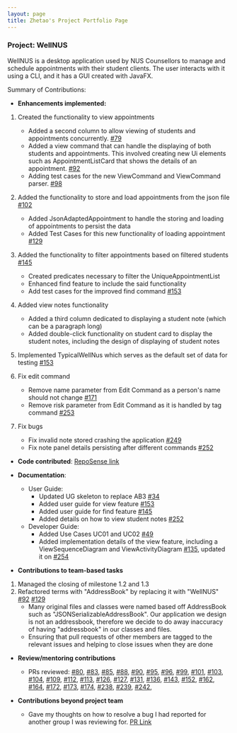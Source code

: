 ```yaml
---
layout: page
title: Zhetao's Project Portfolio Page
---
```


### Project: WellNUS

WellNUS is a desktop application used by NUS Counsellors to manage and schedule appointments with their student clients.
The user interacts with it using a CLI, and it has a GUI created with JavaFX.

Summary of Contributions:

* **Enhancements implemented:**
   
1. Created the functionality to view appointments
    * Added a second column to allow viewing of students and appointments concurrently. [#79](https://github.com/AY2324S1-CS2103T-W13-4/tp/pull/79)
    * Added a view command that can handle the displaying of both students and appointments. This involved creating new Ui elements
      such as AppointmentListCard that shows the details of an appointment. [#92](https://github.com/AY2324S1-CS2103T-W13-4/tp/pull/92)
    * Adding test cases for the new ViewCommand and ViewCommand parser. [#98](https://github.com/AY2324S1-CS2103T-W13-4/tp/pull/98)

2. Added the functionality to store and load appointments from the json file [#102](https://github.com/AY2324S1-CS2103T-W13-4/tp/pull/102)
    * Added JsonAdaptedAppointment to handle the storing and loading of appointments to persist the data
    * Added Test Cases for this new functionality of loading appointment [#129](https://github.com/AY2324S1-CS2103T-W13-4/tp/pull/129)

3. Added the functionality to filter appointments based on filtered students [#145](https://github.com/AY2324S1-CS2103T-W13-4/tp/pull/145)
    * Created predicates necessary to filter the UniqueAppointmentList
    * Enhanced find feature to include the said functionality
    * Add test cases for the improved find command [#153](https://github.com/AY2324S1-CS2103T-W13-4/tp/pull/153)

4. Added view notes functionality
    * Added a third column dedicated to displaying a student note (which can be a paragraph long)
    * Added double-click functionality on student card to display the student notes, including the design of displaying of student notes

5. Implemented TypicalWellNus which serves as the default set of data for testing [#153](https://github.com/AY2324S1-CS2103T-W13-4/tp/pull/153)

6. Fix edit command
    * Remove name parameter from Edit Command as a person's name should not change [#171](https://github.com/AY2324S1-CS2103T-W13-4/tp/pull/171)
    * Remove risk parameter from Edit Command as it is handled by tag command [#253](https://github.com/AY2324S1-CS2103T-W13-4/tp/pull/253)

7. Fix bugs
    * Fix invalid note stored crashing the application [#249](https://github.com/AY2324S1-CS2103T-W13-4/tp/pull/249)
    * Fix note panel details persisting after different commands [#252](https://github.com/AY2324S1-CS2103T-W13-4/tp/pull/252)

* **Code contributed**: [RepoSense link](https://nus-cs2103-ay2324s1.github.io/tp-dashboard/?search=quzhetao01&breakdown=true)


* **Documentation**:
    * User Guide:
        * Updated UG skeleton to replace AB3 [#34](https://github.com/AY2324S1-CS2103T-W13-4/tp/pull/34)
        * Added user guide for view feature [#153](https://github.com/AY2324S1-CS2103T-W13-4/tp/pull/153)
        * Added user guide for find feature [#145](https://github.com/AY2324S1-CS2103T-W13-4/tp/pull/145)
        * Added details on how to view student notes [#252](https://github.com/AY2324S1-CS2103T-W13-4/tp/pull/252)
    * Developer Guide:
        * Added Use Cases UC01 and UC02 [#49](https://github.com/AY2324S1-CS2103T-W13-4/tp/pull/49)
        * Added implementation details of the view feature, including a ViewSequenceDiagram and ViewActivityDiagram [#135](https://github.com/AY2324S1-CS2103T-W13-4/tp/pull/135), updated it on [#254](https://github.com/AY2324S1-CS2103T-W13-4/tp/pull/254)
            

* **Contributions to team-based tasks**
1. Managed the closing of milestone 1.2 and 1.3
2. Refactored terms with "AddressBook" by replacing it with "WellNUS" [#92](https://github.com/AY2324S1-CS2103T-W13-4/tp/pull/92) [#129](https://github.com/AY2324S1-CS2103T-W13-4/tp/pull/129)
   * Many original files and classes were named based off AddressBook such as "JSONSerializableAddressBook". Our application we design
     is not an addressbook, therefore we decide to do away inaccuracy of having "addressbook" in our classes and files.
   * Ensuring that pull requests of other members are tagged to the relevant issues and helping to close issues when they are done

* **Review/mentoring contributions**
    * PRs reviewed: [#80](https://github.com/AY2324S1-CS2103T-W13-4/tp/pull/80),
    [#83](https://github.com/AY2324S1-CS2103T-W13-4/tp/pull/83),
    [#85](https://github.com/AY2324S1-CS2103T-W13-4/tp/pull/85),
    [#88](https://github.com/AY2324S1-CS2103T-W13-4/tp/pull/88),
    [#90](https://github.com/AY2324S1-CS2103T-W13-4/tp/pull/90),
    [#95](https://github.com/AY2324S1-CS2103T-W13-4/tp/pull/95),
    [#96](https://github.com/AY2324S1-CS2103T-W13-4/tp/pull/96),
    [#99](https://github.com/AY2324S1-CS2103T-W13-4/tp/pull/99),
    [#101](https://github.com/AY2324S1-CS2103T-W13-4/tp/pull/101),
    [#103](https://github.com/AY2324S1-CS2103T-W13-4/tp/pull/103),
    [#104](https://github.com/AY2324S1-CS2103T-W13-4/tp/pull/104),
    [#109](https://github.com/AY2324S1-CS2103T-W13-4/tp/pull/109),
    [#112](https://github.com/AY2324S1-CS2103T-W13-4/tp/pull/112),
    [#113](https://github.com/AY2324S1-CS2103T-W13-4/tp/pull/113),
    [#126](https://github.com/AY2324S1-CS2103T-W13-4/tp/pull/126),
    [#127](https://github.com/AY2324S1-CS2103T-W13-4/tp/pull/127),
    [#131](https://github.com/AY2324S1-CS2103T-W13-4/tp/pull/131),
    [#136](https://github.com/AY2324S1-CS2103T-W13-4/tp/pull/136),
    [#143](https://github.com/AY2324S1-CS2103T-W13-4/tp/pull/143),
    [#152](https://github.com/AY2324S1-CS2103T-W13-4/tp/pull/152),
    [#162](https://github.com/AY2324S1-CS2103T-W13-4/tp/pull/162),
    [#164](https://github.com/AY2324S1-CS2103T-W13-4/tp/pull/164),
    [#172](https://github.com/AY2324S1-CS2103T-W13-4/tp/pull/172),
    [#173](https://github.com/AY2324S1-CS2103T-W13-4/tp/pull/173),
    [#174](https://github.com/AY2324S1-CS2103T-W13-4/tp/pull/174),
    [#238](https://github.com/AY2324S1-CS2103T-W13-4/tp/pull/238),
    [#239](https://github.com/AY2324S1-CS2103T-W13-4/tp/pull/239),
    [#242](https://github.com/AY2324S1-CS2103T-W13-4/tp/pull/242),


* **Contributions beyond project team**
    * Gave my thoughts on how to resolve a bug I had reported for another group I was reviewing for. [PR Link](https://github.com/AY2324S1-CS2103T-T13-2/tp/issues/180#event-10920070185)
